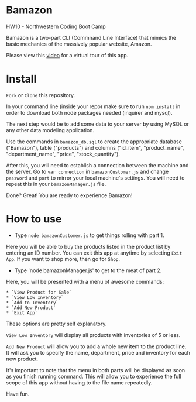 # Bamazon

HW10 - Northwestern Coding Boot Camp 

Bamazon is a two-part CLI (Commnand Line Interface) that mimics the basic mechanics of the massively popular website, Amazon. 

Please view this [video](https://vimeo.com/199404266) for a virtual tour of this app. 

# Install

`Fork` or `Clone` this repository. 

In your command line (inside your repo) make sure to run `npm install` in order to download both node packages needed (inquirer and mysql). 

The next step would be to add some data to your server by using MySQL or any other data modeling application. 

Use the commands in `bamazon_db.sql` to create the appropriate database ("Bamazon"), table ("products") and columns ("id_item", "product_name", "department_name", "price", "stock_quantity"). 

After this, you will need to establish a connection between the machine and the server. Go to `var connection` in `bamazonCustomer.js` and change `password` and `port` to mirror your local machine's settings. You will need to repeat this in your `bamazonManager.js` file. 

Done? Great! You are ready to experience Bamazon!

# How to use 

* Type `node bamazonCustomer.js` to get things rolling with part 1. 

 Here you will be able to buy the products listed in the product list by entering an ID number.
 You can exit this app at anytime by selecting `Exit App`. If you want to shop more, then go for `Shop`.

* Type 'node bamazonManager.js' to get to the meat of part 2.

 Here, you will be presented with a menu of awesome commands: 

	* `View Product for Sale`
	* `View Low Inventory`
	* `Add to Inventory`
	* `Add New Product`
	* `Exit App` 
 
 These options are pretty self explanatory.

 `View Low Inventory` will display all products with inventories of 5 or less.

 `Add New Product` will allow you to add a whole new item to the product line. It will ask you to specify the name, department, price and inventory for each new product. 



It's important to note that the menu in both parts will be displayed as soon as you finish running command. This will allow you to experience the full scope of this app without having to the file name repeatedly. 

Have fun. 












